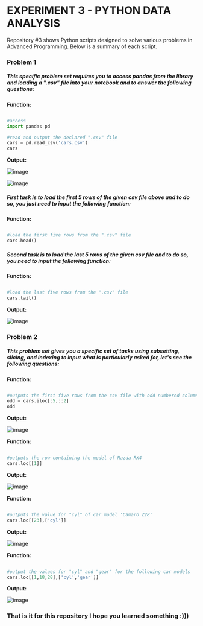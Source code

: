 # EXPERIMENT 3 - PYTHON DATA ANALYSIS

Repository #3 shows Python scripts designed to solve various problems in Advanced Programming. Below is a summary of each script. 

### Problem 1

##### This specific problem set requires you to access pandas from the library and loading a ".csv" file into your notebook and to answer the following questions:

**Function:**

```python

#access
import pandas pd 

#read and output the declared ".csv" file
cars = pd.read_csv('cars.csv')
cars

```

**Output:**

![image](https://github.com/user-attachments/assets/ed248319-09b2-47ca-a279-1b57c0b89473)

![image](https://github.com/user-attachments/assets/24b0aefc-da9f-40e5-be91-5f6c74a4a637)

##### First task is to load the first 5 rows of the given csv file above and to do so, you just need to input the following function:

**Function:**

```python

#load the first five rows from the ".csv" file
cars.head()

```

##### Second task is to load the last 5 rows of the given csv file and to do so, you need to input the following function:

**Function:**

```python

#load the last five rows from the ".csv" file
cars.tail()

```

**Output:**

![image](https://github.com/user-attachments/assets/8f219257-a6d5-45b2-9ea6-1c012cc0d31a)

### Problem 2

##### This problem set gives you a specific set of tasks using subsetting, slicing, and indexing to input what is particularly asked for, let's see the following questions:

**Function:**

```python

#outputs the first five rows from the csv file with odd numbered columns
odd = cars.iloc[:5,::2]
odd

```

**Output:**

![image](https://github.com/user-attachments/assets/bd20c80a-3876-4d93-a5f2-af7749979782)

**Function:**

```python

#outputs the row containing the model of Mazda RX4
cars.loc[[1]]

```

**Output:**

![image](https://github.com/user-attachments/assets/effa9fc6-ecdb-4b17-9282-b70d4b80c71e)

**Function:**

```python

#outputs the value for "cyl" of car model 'Camaro Z28'
cars.loc[[23],['cyl']]

```

**Output:**

![image](https://github.com/user-attachments/assets/2844e616-5786-4221-9f78-b909eb6fb215)

**Function:**

```python

#output the values for "cyl" and "gear" for the following car models
cars.loc[[1,18,28],['cyl','gear']]

```

**Output:**

![image](https://github.com/user-attachments/assets/fff50e04-3503-45e3-93b1-9d234ed48883)

### That is it for this repository I hope you learned something :)))
